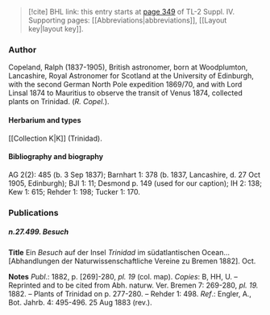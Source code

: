> [!cite] BHL link: this entry starts at [page 349](https://www.biodiversitylibrary.org/item/103860#page/359/mode/1up) of TL-2 Suppl. IV.
> Supporting pages: [[Abbreviations|abbreviations]], [[Layout key|layout key]].

### Author

Copeland, Ralph (1837-1905), British astronomer, born at Woodplumton, Lancashire, Royal Astronomer for Scotland at the University of Edinburgh, with the second German North Pole expedition 1869/70, and with Lord Linsal 1874 to Mauritius to observe the transit of Venus 1874, collected plants on Trinidad. (*R. Copel.*).

#### Herbarium and types

[[Collection K|K]] (Trinidad).

#### Bibliography and biography

AG 2(2): 485 (b. 3 Sep 1837); Barnhart 1: 378 (b. 1837, Lancashire, d. 27 Oct 1905, Edinburgh); BJI 1: 11; Desmond p. 149 (used for our caption); IH 2: 138; Kew 1: 615; Rehder 1: 198; Tucker 1: 170.

### Publications

##### n.27.499. Besuch

**Title**
Ein *Besuch* auf der Insel *Trinidad* im südatlantischen Ocean... \[Abhandlungen der Naturwissenschaftliche Vereine zu Bremen 1882\]. Oct.

**Notes**
*Publ*.: 1882, p. \[269\]-280, *pl. 19* (col. map). *Copies*: B, HH, U. – Reprinted and to be cited from Abh. naturw. Ver. Bremen 7: 269-280, *pl. 19.* 1882. – Plants of Trinidad on p. 277-280. – Rehder 1: 498.
*Ref*.: Engler, A., Bot. Jahrb. 4: 495-496. 25 Aug 1883 (rev.).

